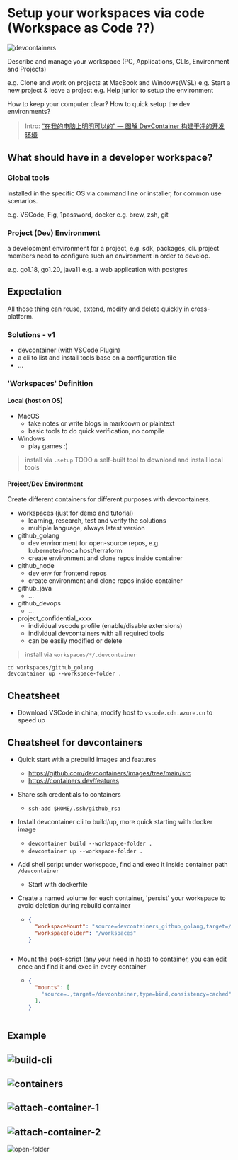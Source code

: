 # Setup your workspaces via code (Workspace as Code ??)

![devcontainers](https://user-images.githubusercontent.com/24785373/218241704-668e2384-8381-4003-8405-cbe757cd7721.png)

Describe and manage your workspace (PC, Applications, CLIs, Environment and Projects)

e.g. Clone and work on projects at MacBook and Windows(WSL)
e.g. Start a new project & leave a project
e.g. Help junior to setup the environment

How to keep your computer clear? How to quick setup the dev environments?

> Intro: [“在我的电脑上明明可以的” — 图解 DevContainer 构建干净的开发环境](https://anddd7.mesh-shaped.top/#/post/2023/devcontainer-tutorial)

## What should have in a developer workspace?

### Global tools

installed in the specific OS via command line or installer, for common use scenarios.

e.g. VSCode, Fig, 1password, docker
e.g. brew, zsh, git

### Project (Dev) Environment

a development environment for a project, e.g. sdk, packages, cli.
project members need to configure such an environment in order to develop.

e.g. go1.18, go1.20, java11
e.g. a web application with postgres

## Expectation

All those thing can reuse, extend, modify and delete quickly in cross-platform.

### Solutions - v1

- devcontainer (with VSCode Plugin)
- a cli to list and install tools base on a configuration file
- ...

### 'Workspaces' Definition

#### Local (host on OS)

- MacOS
  - take notes or write blogs in markdown or plaintext
  - basic tools to do quick verification, no compile
- Windows
  - play games :)

> install via `.setup`
> TODO a self-built tool to download and install local tools

#### Project/Dev Environment

Create different containers for different purposes with devcontainers.

- workspaces (just for demo and tutorial)
  - learning, research, test and verify the solutions
  - multiple language, always latest version
- github_golang
  - dev environment for open-source repos, e.g. kubernetes/nocalhost/terraform
  - create environment and clone repos inside container
- github_node
  - dev env for frontend repos
  - create environment and clone repos inside container
- github_java
  - ...
- github_devops
  - ...
- project_confidential_xxxx
  - individual vscode profile (enable/disable extensions)
  - individual devcontainers with all required tools
  - can be easily modified or delete

> install via `workspaces/*/.devcontainer`

``` shell
cd workspaces/github_golang
devcontainer up --workspace-folder .
```

## Cheatsheet

- Download VSCode in china, modify host to `vscode.cdn.azure.cn` to speed up

## Cheatsheet for devcontainers

- Quick start with a prebuild images and features
  - <https://github.com/devcontainers/images/tree/main/src>
  - <https://containers.dev/features>
- Share ssh credentials to containers
  - `ssh-add $HOME/.ssh/github_rsa`
- Install devcontainer cli to build/up, more quick starting with docker image
  - `devcontainer build --workspace-folder .`
  - `devcontainer up --workspace-folder .`
- Add shell script under workspace, find and exec it inside container path `/devcontainer`
  - Start with dockerfile
- Create a named volume for each container, 'persist' your workspace to avoid deletion during rebuild container

  - ```json
    {
      "workspaceMount": "source=devcontainers_github_golang,target=/workspaces,type=volume",
      "workspaceFolder": "/workspaces"
    }

  ```json

- Mount the post-script (any your need in host) to container, you can edit once and find it and exec in every container

  - ```json
    {
      "mounts": [
        "source=.,target=/devcontainer,type=bind,consistency=cached"
      ],
    }

  ```json

## Example

![build-cli](./docs/build-cli.png)
---

![containers](./docs/containers.png)
---

![attach-container-1](./docs/attach-container-1.png)
---

![attach-container-2](./docs/attach-container-2.png)
---

![open-folder](./docs/open-folder.png)
